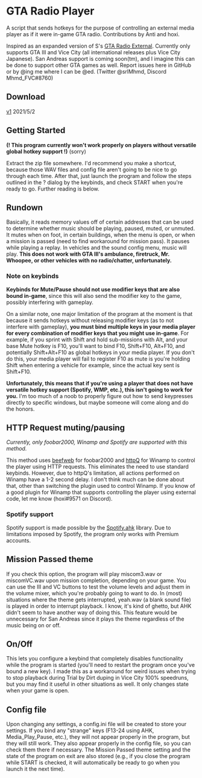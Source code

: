 # GTA Radio Player
A script that sends hotkeys for the purpose of controlling an external media player as if it were in-game GTA radio. Contributions by Anti and hoxi.

Inspired as an expanded version of S's [GTA Radio External](https://github.com/lotsofs/GTA-Radio-External).
Currently only supports GTA III and Vice City (all international releases plus Vice City Japanese). San Andreas support is coming soon(tm), and I imagine this can be done to support other GTA games as well. Report issues here in GitHub or by @ing me where I can be @ed. (Twitter @srlMhmd, Discord Mhmd_FVC#8760)

## Download
[v1](https://github.com/MhmdFVC/GTARadioPlayer/releases/download/v1/GTARadioPlayer_v1.zip) 2021/5/2

## Getting Started
**(! This program currently won't work properly on players without versatile global hotkey support !)** (sorry)

Extract the zip file somewhere. I'd recommend you make a shortcut, because those WAV files and config file aren't going to be nice to go through each time. After that, just launch the program and follow the steps outlined in the ? dialog by the keybinds, and check START when you're ready to go. Further reading is below.

## Rundown
Basically, it reads memory values off of certain addresses that can be used to determine whether music should be playing, paused, muted, or unmuted.
It mutes when on foot, in certain buildings, when the menu is open, or when a mission is passed (need to find workaround for mission pass). It pauses while playing a replay. In vehicles and the sound config menu, music will play. **This does not work with GTA III's ambulance, firetruck, Mr. Whoopee, or other vehicles with no radio/chatter, unfortunately.**

### Note on keybinds
**Keybinds for Mute/Pause should not use modifier keys that are also bound in-game**, since this will also send the modifier key to the game, possibly interfering with gameplay.

On a similar note, one major limitation of the program at the moment is that because it sends hotkeys without releasing modifier keys (as to not interfere with gameplay), **you must bind multiple keys in your media player for every combination of modifier keys that you might use in-game**. For example, if you sprint with Shift and hold sub-missions with Alt, and your base Mute hotkey is F10, you'll want to bind F10, Shift+F10, Alt+F10, and potentially Shift+Alt+F10 as global hotkeys in your media player. If you don't do this, your media player will fail to register F10 as mute is you're holding Shift when entering a vehicle for example, since the actual key sent is Shift+F10.

**Unfortunately, this means that if you're using a player that does not have versatile hotkey support (Spotify, WMP, etc.), this isn't going to work for you.** I'm too much of a noob to properly figure out how to send keypresses directly to specific windows, but maybe someone will come along and do the honors.

## HTTP Request muting/pausing
*Currently, only foobar2000, Winamp and Spotify are supported with this method.*

This method uses [beefweb](https://www.foobar2000.org/components/view/foo_beefweb) for foobar2000 and [httpQ](http://httpq.sourceforge.net/) for Winamp to control the player using HTTP requests. This eliminates the need to use standard keybinds. However, due to httpQ's limitation, all actions performed on Winamp have a 1-2 second delay. I don't think much can be done about that, other than switching the plugin used to control Winamp. If you know of a good plugin for Winamp that supports controlling the player using external code, let me know (hoxi#9571 on Discord).

### Spotify support
Spotify support is made possible by the [Spotify.ahk](https://github.com/CloakerSmoker/Spotify.ahk) library. Due to limitations imposed by Spotify, the program only works with Premium accounts.

## Mission Passed theme
If you check this option, the program will play miscom3.wav or miscomVC.wav upon mission completion, depending on your game. You can use the III and VC buttons to test the volume levels and adjust them in the volume mixer, which you're probably going to want to do. In (most) situations where the theme gets interrupted, yeah.wav (a blank sound file) is played in order to interrupt playback. I know, it's kind of ghetto, but AHK didn't seem to have another way of doing this. This feature would be unnecessary for San Andreas since it plays the theme regardless of the music being on or off.

## On/Off
This lets you configure a keybind that completely disables functionality while the program is started (you'll need to restart the program once you've bound a new key). I made this as a workaround for weird issues when trying to stop playback during Trial by Dirt duping in Vice City 100% speedruns, but you may find it useful in other situations as well. It only changes state when your game is open.

## Config file
Upon changing any settings, a config.ini file will be created to store your settings. If you bind any "strange" keys (F13-24 using AHK, Media_Play_Pause, etc.), they will not appear properly in the program, but they will still work. They also appear properly in the config file, so you can check them there if necessary. The Mission Passed theme setting and the state of the program on exit are also stored (e.g., if you close the program while START is checked, it will automatically be ready to go when you launch it the next time).
